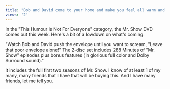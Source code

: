 ```yaml
---
title: "Bob and David come to your home and make you feel all warm and fuzzy"
views: '2'
---
```

<p>In the "This Humour Is Not For Everyone" category, the Mr. Show DVD comes out this week. Here's a bit of a lowdown on what's coming:</p>
<p>"Watch Bob and David push the envelope until you want to scream, "Leave that poor envelope alone!" The 2-disc set includes 288 Minutes of "Mr. Show" episodes plus bonus features (in glorious full color and Dolby Surround sound)."</p>
<p>It includes the full first two seasons of Mr. Show. I know of at least 1 of my many, many friends that I have that will be buying this. And I have many friends, let me tell you.</p>
